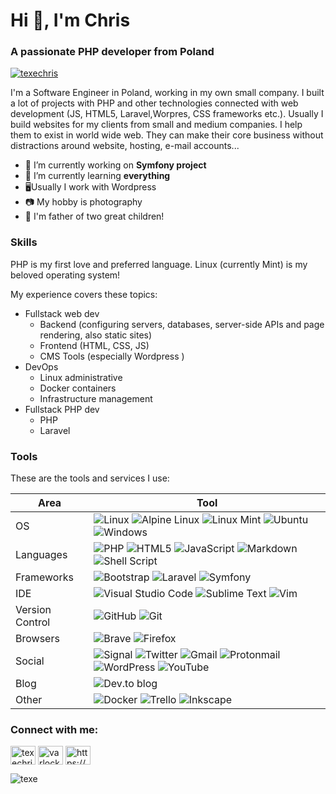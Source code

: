 <h1>Hi 👋, I'm Chris</h1>
<h3>A passionate PHP developer from Poland</h3>

<p align="left"> <a href="https://twitter.com/texechris" target="blank"><img src="https://img.shields.io/twitter/follow/texechris?logo=twitter&style=for-the-badge" alt="texechris" /></a> </p>

I'm a Software Engineer in Poland, working in my own small company. I built a lot of projects with PHP and other technologies connected with web development (JS, HTML5, Laravel,Worpres, CSS frameworks etc.). Usually I build websites for my clients from small and medium companies. I help them to exist in world wide web. They can make their core business without distractions around website, hosting, e-mail accounts...



- 🔭 I’m currently working on **Symfony project**
- 🌱 I’m currently learning **everything**
- :desktop_computer:Usually I work with Wordpress
- :camera: My hobby is photography
- :child: I'm father of two great children!



### Skills

PHP is my first love and preferred language. Linux (currently Mint) is my beloved operating system!

My experience covers these topics:

- Fullstack web dev
  - Backend (configuring servers, databases, server-side APIs and page rendering, also static sites)
  - Frontend (HTML, CSS, JS)
  - CMS Tools (especially Wordpress )
- DevOps
  - Linux administrative
  - Docker containers
  - Infrastructure management
- Fullstack PHP dev
  - PHP
  - Laravel



### Tools

These are the tools and services I use:

| Area            | Tool                                                         |
| --------------- | ------------------------------------------------------------ |
| OS              | ![Linux](https://img.shields.io/badge/Linux-FCC624?style=for-the-badge&logo=linux&logoColor=black) ![Alpine  Linux](https://img.shields.io/badge/Alpine_Linux-%230D597F.svg?style=for-the-badge&logo=alpine-linux&logoColor=white) ![Linux Mint](https://img.shields.io/badge/Linux%20Mint-87CF3E?style=for-the-badge&logo=Linux%20Mint&logoColor=white) ![Ubuntu](https://img.shields.io/badge/Ubuntu-E95420?style=for-the-badge&logo=ubuntu&logoColor=white) ![Windows](https://img.shields.io/badge/Windows-0078D6?style=for-the-badge&logo=windows&logoColor=white) |
| Languages       | ![PHP](https://img.shields.io/badge/php-%23777BB4.svg?style=for-the-badge&logo=php&logoColor=white) ![HTML5](https://img.shields.io/badge/html5-%23E34F26.svg?style=for-the-badge&logo=html5&logoColor=white) ![JavaScript](https://img.shields.io/badge/javascript-%23323330.svg?style=for-the-badge&logo=javascript&logoColor=%23F7DF1E) ![Markdown](https://img.shields.io/badge/markdown-%23000000.svg?style=for-the-badge&logo=markdown&logoColor=white) ![Shell  Script](https://img.shields.io/badge/shell_script-%23121011.svg?style=for-the-badge&logo=gnu-bash&logoColor=white) |
| Frameworks      | ![Bootstrap](https://img.shields.io/badge/bootstrap-%23563D7C.svg?style=for-the-badge&logo=bootstrap&logoColor=white) ![Laravel](https://img.shields.io/badge/laravel-%23FF2D20.svg?style=for-the-badge&logo=laravel&logoColor=white) ![Symfony](https://img.shields.io/badge/symfony-%23000000.svg?style=for-the-badge&logo=symfony&logoColor=white) |
| IDE             | ![Visual Studio  Code](https://img.shields.io/badge/Visual%20Studio%20Code-0078d7.svg?style=for-the-badge&logo=visual-studio-code&logoColor=white) ![Sublime  Text](https://img.shields.io/badge/sublime_text-%23575757.svg?style=for-the-badge&logo=sublime-text&logoColor=important) ![Vim](https://img.shields.io/badge/VIM-%2311AB00.svg?style=for-the-badge&logo=vim&logoColor=white) |
| Version Control | ![GitHub](https://img.shields.io/badge/github-%23121011.svg?style=for-the-badge&logo=github&logoColor=white) ![Git](https://img.shields.io/badge/git-%23F05033.svg?style=for-the-badge&logo=git&logoColor=white) |
| Browsers        | ![Brave](https://img.shields.io/badge/Brave-FB542B?style=for-the-badge&logo=Brave&logoColor=white) ![Firefox](https://img.shields.io/badge/Firefox-FF7139?style=for-the-badge&logo=Firefox-Browser&logoColor=white) |
| Social          | ![Signal](https://img.shields.io/badge/Signal-%23039BE5.svg?style=for-the-badge&logo=Signal&logoColor=white) ![Twitter](https://img.shields.io/badge/TexeChris-%231DA1F2.svg?style=for-the-badge&logo=Twitter&logoColor=white) ![Gmail](https://img.shields.io/badge/Gmail-D14836?style=for-the-badge&logo=gmail&logoColor=white) ![Protonmail](https://img.shields.io/badge/ProtonMail-8B89CC?style=for-the-badge&logo=protonmail&logoColor=white) ![WordPress](https://img.shields.io/badge/WordPress-%23117AC9.svg?style=for-the-badge&logo=WordPress&logoColor=white) ![YouTube](https://img.shields.io/badge/VARLOCK.NET-%23FF0000.svg?style=for-the-badge&logo=YouTube&logoColor=white) |
| Blog            | ![Dev.to blog](https://img.shields.io/badge/dev.to-0A0A0A?style=for-the-badge&logo=dev.to&logoColor=white) |
| Other           | ![Docker](https://img.shields.io/badge/docker-%230db7ed.svg?style=for-the-badge&logo=docker&logoColor=white) ![Trello](https://img.shields.io/badge/Trello-%23026AA7.svg?style=for-the-badge&logo=Trello&logoColor=white) ![Inkscape](https://img.shields.io/badge/Inkscape-e0e0e0?style=for-the-badge&logo=inkscape&logoColor=080A13) |



<h3 align="left">Connect with me:</h3>
<p align="left">
<a href="https://twitter.com/texechris" target="blank"><img align="center" src="https://raw.githubusercontent.com/rahuldkjain/github-profile-readme-generator/master/src/images/icons/Social/twitter.svg" alt="texechris" height="30" width="40" /></a>
<a href="https://www.youtube.com/c/varlock" target="blank"><img align="center" src="https://raw.githubusercontent.com/rahuldkjain/github-profile-readme-generator/master/src/images/icons/Social/youtube.svg" alt="varlock" height="30" width="40" /></a>
<a href="/https://varlock.net/feed/" target="blank"><img align="center" src="https://raw.githubusercontent.com/rahuldkjain/github-profile-readme-generator/master/src/images/icons/Social/rss.svg" alt="https://varlock.net/feed/" height="30" width="40" /></a>
</p>


<p><img align="left" src="https://github-readme-stats.vercel.app/api/top-langs?username=texe&show_icons=true&locale=en&layout=compact" alt="texe" /></p>

